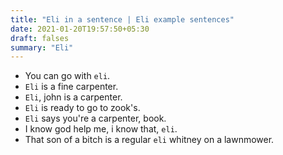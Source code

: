 ```yaml
---
title: "Eli in a sentence | Eli example sentences"
date: 2021-01-20T19:57:50+05:30
draft: falses
summary: "Eli"
---
```

- You can go with `eli`.
- `Eli` is a fine carpenter.
- `Eli`, john is a carpenter.
- `Eli` is ready to go to zook's.
- `Eli` says you're a carpenter, book.
- I know god help me, i know that, `eli`.
- That son of a bitch is a regular `eli` whitney on a lawnmower.
                 
